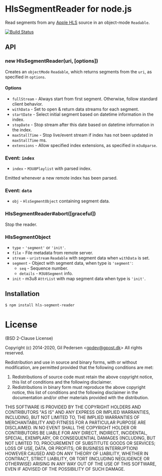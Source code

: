 # HlsSegmentReader for node.js

Read segments from any [Apple HLS](http://tools.ietf.org/html/draft-pantos-http-live-streaming) source in an object-mode `Readable`.

[![Build Status](https://travis-ci.org/kanongil/node-hls-segment-reader.svg?branch=master)](https://travis-ci.org/kanongil/node-hls-segment-reader)

## API

### new HlsSegmentReader(uri, [options])

Creates an `objectMode` `Readable`, which returns segments from the `uri`, as specified in `options`.

#### Options

 * `fullStream` - Always start from first segment. Otherwise, follow standard client behavior.
 * `withData` - Set to open & return data streams for each segment.
 * `startDate` - Select initial segment based on datetime information in the index.
 * `stopDate` - Stop stream after this date based on datetime information in the index.
 * `maxStallTime` - Stop live/event stream if index has not been updated in `maxStallTime` ms.
 * `extensions` - Allow specified index extensions, as specified in `m3u8parse`.

### Event: `index`

 * `index` - `M3U8Playlist` with parsed index.

Emitted whenever a new remote index has been parsed.

### Event: `data`

 * `obj` - `HlsSegmentObject` containing segment data.

### HlsSegmentReader#abort([graceful])

Stop the reader.

### HlsSegmentObject

 * `type` - `'segment'` or `'init'`.
 * `file` - File metadata from remote server.
 * `stream` - `uristream` `Readable` with segment data when `withData` is set.
 * `segment` - Object with segment data, when type is `'segment'`:
   * `seq` - Sequence number.
   * `details` - `M3U8Segment` info.
 * `init` - m3u8 `AttrList` with map segment data when type is `'init'`.

## Installation

```sh
$ npm install hls-segment-reader
```

# License

(BSD 2-Clause License)

Copyright (c) 2014-2020, Gil Pedersen &lt;gpdev@gpost.dk&gt;
All rights reserved.

Redistribution and use in source and binary forms, with or without modification, are permitted provided that the following conditions are met:

1. Redistributions of source code must retain the above copyright notice, this list of conditions and the following disclaimer.
2. Redistributions in binary form must reproduce the above copyright notice, this list of conditions and the following disclaimer in the documentation and/or other materials provided with the distribution.

THIS SOFTWARE IS PROVIDED BY THE COPYRIGHT HOLDERS AND CONTRIBUTORS "AS IS" AND ANY EXPRESS OR IMPLIED WARRANTIES, INCLUDING, BUT NOT LIMITED TO, THE IMPLIED WARRANTIES OF MERCHANTABILITY AND FITNESS FOR A PARTICULAR PURPOSE ARE DISCLAIMED. IN NO EVENT SHALL THE COPYRIGHT HOLDER OR CONTRIBUTORS BE LIABLE FOR ANY DIRECT, INDIRECT, INCIDENTAL, SPECIAL, EXEMPLARY, OR CONSEQUENTIAL DAMAGES (INCLUDING, BUT NOT LIMITED TO, PROCUREMENT OF SUBSTITUTE GOODS OR SERVICES; LOSS OF USE, DATA, OR PROFITS; OR BUSINESS INTERRUPTION) HOWEVER CAUSED AND ON ANY THEORY OF LIABILITY, WHETHER IN CONTRACT, STRICT LIABILITY, OR TORT (INCLUDING NEGLIGENCE OR OTHERWISE) ARISING IN ANY WAY OUT OF THE USE OF THIS SOFTWARE, EVEN IF ADVISED OF THE POSSIBILITY OF SUCH DAMAGE.
